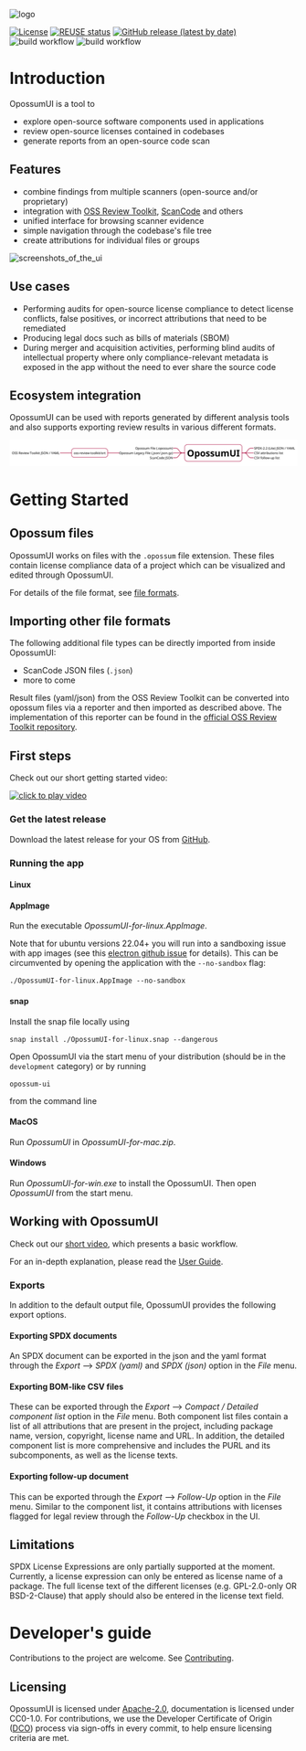 <!--
SPDX-FileCopyrightText: Meta Platforms, Inc. and its affiliates
SPDX-FileCopyrightText: TNG Technology Consulting GmbH <https://www.tngtech.com>

SPDX-License-Identifier: CC0-1.0
-->

![logo](docs/logo.png)

[![License](https://img.shields.io/badge/License-Apache%202.0-blue.svg)](https://github.com/opossum-tool/opossumUI/blob/main/LICENSES/Apache-2.0.txt)
[![REUSE status](https://api.reuse.software/badge/git.fsfe.org/reuse/api)](https://api.reuse.software/info/git.fsfe.org/reuse/api)
[![GitHub release (latest by date)](https://img.shields.io/github/v/release/opossum-tool/opossumUI)](https://github.com/opossum-tool/opossumUI/releases/latest)
![build workflow](https://github.com/opossum-tool/opossumUI/actions/workflows/check-code-quality.yml/badge.svg)
![build workflow](https://github.com/opossum-tool/opossumUI/actions/workflows/build-and-e2e-test.yml/badge.svg)

# Introduction

OpossumUI is a tool to

- explore open-source software components used in applications
- review open-source licenses contained in codebases
- generate reports from an open-source code scan

## Features

- combine findings from multiple scanners (open-source and/or proprietary)
- integration with [OSS Review Toolkit](https://github.com/oss-review-toolkit/ort), [ScanCode](https://github.com/aboutcode-org/scancode-toolkit) and others
- unified interface for browsing scanner evidence
- simple navigation through the codebase's file tree
- create attributions for individual files or groups

![screenshots_of_the_ui](./docs/screenshots_of_the_ui.gif)

## Use cases

- Performing audits for open-source license compliance to detect license conflicts, false positives, or incorrect attributions that need to be remediated
- Producing legal docs such as bills of materials (SBOM)
- During merger and acquisition activities, performing blind audits of intellectual property where only compliance-relevant metadata is exposed in the app without the need to ever share the source code

## Ecosystem integration

OpossumUI can be used with reports generated by different analysis tools and also supports exporting review results in
various different formats.

![integration](./docs/integration.png)

# Getting Started

## Opossum files

OpossumUI works on files with the `.opossum` file extension. These files contain license compliance data of a project which can be visualized and edited through OpossumUI.

For details of the file format, see [file formats](docs/FileFormats.md).

## Importing other file formats

The following additional file types can be directly imported from inside OpossumUI:

- ScanCode JSON files (`.json`)
- more to come

Result files (yaml/json) from the OSS Review Toolkit can be converted into opossum files via a reporter and then imported as described above. The implementation of this reporter can be found in the [official OSS Review Toolkit repository](https://github.com/oss-review-toolkit/ort/tree/main/plugins/reporters/opossum).

## First steps

Check out our short getting started video:

[![click to play video](docs/opossum_youtube.png)](https://www.youtube.com/watch?v=tXMV04f-CHg)

### Get the latest release

Download the latest release for your OS from [GitHub](https://github.com/opossum-tool/OpossumUI/releases/latest).

### Running the app

#### Linux

#### AppImage

Run the executable _OpossumUI-for-linux.AppImage_.

Note that for ubuntu versions 22.04+ you will run into a sandboxing issue with app images (see this [electron github issue](https://github.com/electron/electron/issues/41066) for details). This can be circumvented by opening the application with the `--no-sandbox` flag:

```shell
./OpossumUI-for-linux.AppImage --no-sandbox
```

#### snap

Install the snap file locally using

```shell
snap install ./OpossumUI-for-linux.snap --dangerous
```

Open OpossumUI via the start menu of your distribution (should be in the `development` category) or by running

```shell
opossum-ui
```

from the command line

#### MacOS

Run _OpossumUI_ in _OpossumUI-for-mac.zip_.

#### Windows

Run _OpossumUI-for-win.exe_ to install the OpossumUI. Then open _OpossumUI_ from the start menu.

## Working with OpossumUI

Check out our [short video](https://youtu.be/bqGX9IQYpJY?si=BjNeCi9osPWy7z1H), which presents a basic workflow.

For an in-depth explanation, please read the [User Guide](USER_GUIDE.md).

### Exports

In addition to the default output file, OpossumUI provides the following export options.

#### Exporting SPDX documents

An SPDX document can be exported in the json and the yaml format through the _Export_ ⟶ _SPDX (yaml)_ and _SPDX (json)_
option in the _File_ menu.

#### Exporting BOM-like CSV files

These can be exported through the _Export_ ⟶ _Compact / Detailed component list_ option in the _File_ menu. Both
component list files contain a list of all attributions that are present in the project, including package name,
version, copyright, license name and URL. In addition, the detailed component list is more comprehensive and includes
the PURL and its subcomponents, as well as the license texts.

#### Exporting follow-up document

This can be exported through the _Export_ ⟶ _Follow-Up_ option in the _File_ menu. Similar to the component list, it
contains attributions with licenses flagged for legal review through the _Follow-Up_ checkbox in the UI.

## Limitations

SPDX License Expressions are only partially supported at the moment. Currently, a license expression can only be entered
as license name of a package. The full license text of the different licenses (e.g. GPL-2.0-only OR BSD-2-Clause) that
apply should also be entered in the license text field.

# Developer's guide

Contributions to the project are welcome. See [Contributing](CONTRIBUTING.md).

## Licensing

OpossumUI is licensed under [Apache-2.0](LICENSE), documentation is licensed under CC0-1.0. For contributions, we use
the Developer Certificate of Origin ([DCO](DCO.md)) process via sign-offs in every commit, to help ensure licensing
criteria are met.
